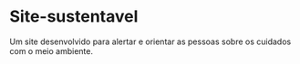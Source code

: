 # Site-sustentavel
Um site desenvolvido para alertar e orientar as pessoas sobre os cuidados com o meio ambiente.

